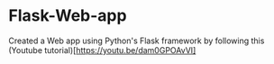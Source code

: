 # Flask-Web-app

Created a Web app using Python's Flask framework by following this (Youtube tutorial)[https://youtu.be/dam0GPOAvVI]
